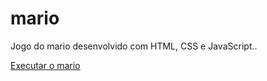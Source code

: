 # mario
 Jogo do mario desenvolvido com HTML, CSS e JavaScript..


<a href="https://aquino062.github.io/mario-game/index.html">Executar o mario </a>